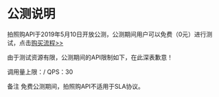 # 公测说明

拍照购API于2019年5月10日开放公测，公测期间用户可以免费（0元）进行测试，点击[购买流程>>](../Pricing/Purchase-Process.md)

由于测试资源有限，公测期间的API限制如下，在此深表歉意！

调用量上限：/ 
QPS：30

备注
免费公测期间，拍照购API不适用于SLA协议。



